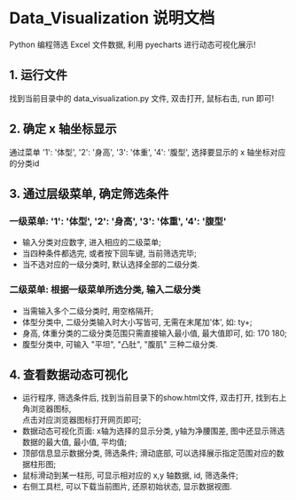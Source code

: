 # Data_Visualization 说明文档
Python 编程筛选 Excel 文件数据, 利用 pyecharts 进行动态可视化展示!

## 1. 运行文件
找到当前目录中的 data_visualization.py 文件, 双击打开, 鼠标右击, run 即可!

## 2. 确定 x 轴坐标显示
通过菜单 '1': '体型', '2': '身高', '3': '体重', '4': '腹型', 选择要显示的 x 轴坐标对应的分类id

## 3. 通过层级菜单, 确定筛选条件

### 一级菜单: '1': '体型', '2': '身高', '3': '体重', '4': '腹型'
* 输入分类对应数字, 进入相应的二级菜单;  
* 当四种条件都选完, 或者按下回车键, 当前筛选完毕;
* 当不选对应的一级分类时, 默认选择全部的二级分类.

### 二级菜单: 根据一级菜单所选分类, 输入二级分类
* 当需输入多个二级分类时, 用空格隔开;  
* 体型分类中, 二级分类输入时大小写皆可, 无需在末尾加'体', 如: ty+;
* 身高, 体重分类的二级分类范围只需直接输入最小值, 最大值即可, 如: 170 180;
* 腹型分类中, 可输入 "平坦", "凸肚", "腹肌" 三种二级分类.

## 4. 查看数据动态可视化
* 运行程序, 筛选条件后, 找到当前目录下的show.html文件, 双击打开, 找到右上角浏览器图标,  
点击对应浏览器图标打开网页即可;
* 数据动态可视化页面: x轴为选择的显示分类, y轴为净腰围差, 图中还显示筛选数据的最大值, 最小值, 平均值;  
* 顶部信息显示数据分类, 筛选条件; 滑动底部, 可以选择展示指定范围对应的数据柱形图;
* 鼠标滑动到某一柱形, 可显示相对应的 x,y 轴数据, id, 筛选条件;
* 右侧工具栏, 可以下载当前图片, 还原初始状态, 显示数据视图.


